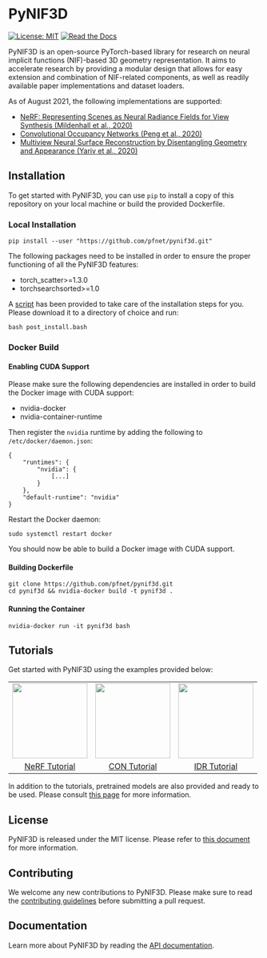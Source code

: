 # PyNIF3D

[![License: MIT](https://img.shields.io/badge/license-MIT-blue.svg)](https://github.com/pfnet/pynif3d/blob/master/LICENSE)
[![Read the Docs](https://readthedocs.org/projects/pynif3d/badge/?version=latest)](https://pynif3d.readthedocs.io/en/latest/)

PyNIF3D is an open-source PyTorch-based library for research on neural implicit
functions (NIF)-based 3D geometry representation. It aims to accelerate research by 
providing a modular design that allows for easy extension and combination of NIF-related
components, as well as readily available paper implementations and dataset loaders.

As of August 2021, the following implementations are supported:

- [NeRF: Representing Scenes as Neural Radiance Fields for View Synthesis (Mildenhall et al., 2020)](https://arxiv.org/abs/2003.08934)
- [Convolutional Occupancy Networks (Peng et al., 2020)](https://arxiv.org/abs/2003.04618)
- [Multiview Neural Surface Reconstruction by Disentangling Geometry and Appearance (Yariv et al., 2020)](https://arxiv.org/abs/2003.09852)

## Installation

To get started with PyNIF3D, you can use `pip` to install a copy of this repository on
your local machine or build the provided Dockerfile.

### Local Installation

```
pip install --user "https://github.com/pfnet/pynif3d.git"
```

The following packages need to be installed in order to ensure the proper functioning of
all the PyNIF3D features:

- torch_scatter>=1.3.0
- torchsearchsorted>=1.0

A [script](https://github.com/pfnet/pynif3d/blob/main/post_install.bash) has been
provided to take care of the installation steps for you. Please download it to a
directory of choice and run:

```
bash post_install.bash
```

### Docker Build

#### Enabling CUDA Support

Please make sure the following dependencies are installed in order to build the Docker 
image with CUDA support:

- nvidia-docker
- nvidia-container-runtime

Then register the `nvidia` runtime by adding the following to `/etc/docker/daemon.json`:
```
{
    "runtimes": {
        "nvidia": {
            [...]
        }
    },
    "default-runtime": "nvidia"
}
```

Restart the Docker daemon:
```
sudo systemctl restart docker
```

You should now be able to build a Docker image with CUDA support.

#### Building Dockerfile

```
git clone https://github.com/pfnet/pynif3d.git
cd pynif3d && nvidia-docker build -t pynif3d .
```

#### Running the Container

```
nvidia-docker run -it pynif3d bash
```


## Tutorials

Get started with PyNIF3D using the examples provided below:

<table style="text-align: center;">
  <tr>
    <td>
        <img src="https://camo.githubusercontent.com/88a39df6c735d3b11571504bcacf9c6a322c743b463e0784fe66d936b8e3f688/68747470733a2f2f70656f706c652e656563732e6265726b656c65792e6564752f7e626d696c642f6e6572662f6c65676f5f3230306b5f323536772e676966" height="150px" alt=""/>
    </td>
    <td>
        <img src="https://github.com/autonomousvision/convolutional_occupancy_networks/raw/master/media/teaser_matterport.gif" height="150px" alt=""/>
    </td>
    <td>
        <img src="https://user-images.githubusercontent.com/1044197/123730898-1ca15900-d8d2-11eb-9125-426c8a6f4f82.gif" height="150px" alt=""/>
    </td>
  </tr>
  <tr>
    <td>
        <a href="https://github.com/pfnet/pynif3d/blob/master/examples/nerf/README.md">NeRF Tutorial</a>
    </td>
    <td>
        <a href="https://github.com/pfnet/pynif3d/blob/master/examples/con/README.md">CON Tutorial</a>
    </td>
    <td>
        <a href="https://github.com/pfnet/pynif3d/blob/master/examples/idr/README.md">IDR Tutorial</a>
    </td>
  </tr>
</table>

In addition to the tutorials, pretrained models are also provided and ready to be used.
Please consult [this page](https://github.com/pfnet/pynif3d/blob/master/examples/pretrained_models.md) for more information.

## License

PyNIF3D is released under the MIT license. Please refer to [this document](https://github.com/pfnet/pynif3d/blob/master/LICENSE) for more information.

## Contributing

We welcome any new contributions to PyNIF3D. Please make sure to read
the [contributing guidelines](https://github.com/pfnet/pynif3d/blob/master/CONTRIBUTING.md)
before submitting a pull request.

## Documentation

Learn more about PyNIF3D by reading
the [API documentation](http://pynif3d.readthedocs.io/en/latest/).

